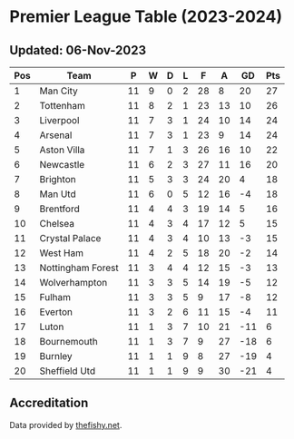 # Premier League Table (2023-2024)
## Updated: 06-Nov-2023

| Pos | Team | P | W | D | L | F | A | GD | Pts |
| --- | --- | --- | --- | --- | --- | --- | --- | --- | --- |
| 1 | Man City | 11 | 9 | 0 | 2 | 28 | 8 | 20 | 27 |
| 2 | Tottenham | 11 | 8 | 2 | 1 | 23 | 13 | 10 | 26 |
| 3 | Liverpool | 11 | 7 | 3 | 1 | 24 | 10 | 14 | 24 |
| 4 | Arsenal | 11 | 7 | 3 | 1 | 23 | 9 | 14 | 24 |
| 5 | Aston Villa | 11 | 7 | 1 | 3 | 26 | 16 | 10 | 22 |
| 6 | Newcastle | 11 | 6 | 2 | 3 | 27 | 11 | 16 | 20 |
| 7 | Brighton | 11 | 5 | 3 | 3 | 24 | 20 | 4 | 18 |
| 8 | Man Utd | 11 | 6 | 0 | 5 | 12 | 16 | -4 | 18 |
| 9 | Brentford | 11 | 4 | 4 | 3 | 19 | 14 | 5 | 16 |
| 10 | Chelsea | 11 | 4 | 3 | 4 | 17 | 12 | 5 | 15 |
| 11 | Crystal Palace | 11 | 4 | 3 | 4 | 10 | 13 | -3 | 15 |
| 12 | West Ham | 11 | 4 | 2 | 5 | 18 | 20 | -2 | 14 |
| 13 | Nottingham Forest | 11 | 3 | 4 | 4 | 12 | 15 | -3 | 13 |
| 14 | Wolverhampton | 11 | 3 | 3 | 5 | 14 | 19 | -5 | 12 |
| 15 | Fulham | 11 | 3 | 3 | 5 | 9 | 17 | -8 | 12 |
| 16 | Everton | 11 | 3 | 2 | 6 | 11 | 15 | -4 | 11 |
| 17 | Luton | 11 | 1 | 3 | 7 | 10 | 21 | -11 | 6 |
| 18 | Bournemouth | 11 | 1 | 3 | 7 | 9 | 27 | -18 | 6 |
| 19 | Burnley | 11 | 1 | 1 | 9 | 8 | 27 | -19 | 4 |
| 20 | Sheffield Utd | 11 | 1 | 1 | 9 | 9 | 30 | -21 | 4 |

## Accreditation 

Data provided by [thefishy.net](https://www.thefishy.net/).